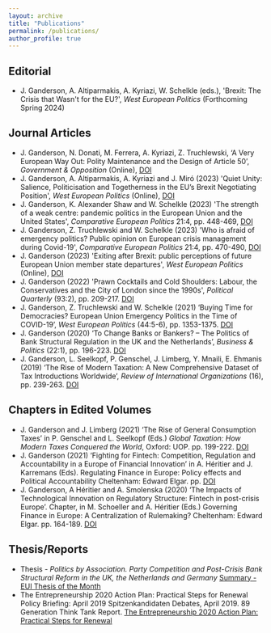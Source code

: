 ```yaml
---
layout: archive
title: "Publications"
permalink: /publications/
author_profile: true
---
```


## Editorial

* J. Ganderson, A. Altiparmakis, A. Kyriazi, W. Schelkle (eds.), 'Brexit: The Crisis that Wasn't for the EU?', _West European Politics_ (Forthcoming Spring 2024)

## Journal Articles

* J. Ganderson, N. Donati, M. Ferrera, A. Kyriazi, Z. Truchlewski, ‘A Very European Way Out: Polity Maintenance and the Design of Article 50’, _Government & Opposition_ (Online), [DOI](https://doi.org/10.1017/gov.2023.44 "Article 50")
* J. Ganderson, A. Altiparmakis, A. Kyriazi and J. Miró (2023) 'Quiet Unity: Salience, Politicisation and Togetherness in the EU’s Brexit Negotiating Position', _West European Politics_ (Online), [DOI](https://doi.org/10.1080/01402382.2023.2264717 "Quiet Unity")
* J. Ganderson, K. Alexander Shaw and W. Schelkle (2023) 'The strength of a weak centre: pandemic politics in the European Union and the United States', _Comparative European Politics_ 21:4, pp. 448-469, [DOI](https://doi.org/10.1057/s41295-023-00328-6 "Strength of a Weak Centre")
* J. Ganderson, Z. Truchlewski and W. Schelkle (2023) 'Who is afraid of emergency politics? Public opinion on European crisis management during Covid-19', _Comparative European Politics_ 21:4, pp. 470-490, [DOI](https://doi.org/10.1057/s41295-023-00329-5 "Who's Afraid of Emergency Politics?")
* J. Ganderson (2023) 'Exiting after Brexit: public perceptions of future European Union member state departures', _West European Politics_ (Online), [DOI](https://10.1080/01402382.2022.2164135 "Exiting after Brexit") 
* J. Ganderson (2022) 'Prawn Cocktails and Cold Shoulders: Labour, the Conservatives and the City of London since the 1990s', _Political Quarterly_ (93:2), pp. 209-217. [DOI](https://doi.org/10.1111/1467-923X.13137 "Prawn Cocktails and Cold Shoulders") 
* J. Ganderson, Z. Truchlewski and W. Schelkle (2021) ‘Buying Time for Democracies? European Union Emergency Politics in the Time of COVID-19’, _West European Politics_ (44:5-6), pp. 1353-1375. [DOI](https://doi.org/10.1080/01402382.2021.1916723 "Buying Time for Democracies?") 
* J. Ganderson (2020) ‘To Change Banks or Bankers? – The Politics of Bank Structural Regulation in the UK and the Netherlands’, _Business & Politics_ (22:1), pp. 196-223. [DOI](https://doi:10.1017/bap.2019.34 "To Change Banks or Bankers?")
* J. Ganderson, L. Seelkopf, P. Genschel, J. Limberg, Y. Mnaili, E. Ehmanis (2019) ‘The Rise of Modern Taxation: A New Comprehensive Dataset of Tax Introductions Worldwide’, _Review of International Organizations_ (16), pp. 239-263. [DOI](https://doi.org/10.1007/s11558-019-09359-9 "The Rise of Modern Taxation") 

## Chapters in Edited Volumes

* J. Ganderson and J. Limberg (2021) ‘The Rise of General Consumption Taxes’ in P. Genschel and L. Seelkopf (Eds.) _Global Taxation: How Modern Taxes Conquered the World_, Oxford: UOP. pp. 199-222. [DOI](https://doi.org/10.1093/oso/9780192897572.003.0009 "The Rise of General Consumption Taxes")
* J. Ganderson (2021) ‘Fighting for Fintech: Competition, Regulation and Accountability in a Europe of Financial Innovation’ in A. Héritier and J. Karremans (Eds). Regulating Finance in Europe: Policy effects and Political Accountability Cheltenham: Edward Elgar. pp.  [DOI](https://doi.org/10.4337/9781800379596.00013 "Fighting for Fintech")
* J. Ganderson, A Héritier and A. Smolenska (2020) ‘The Impacts of Technological Innovation on Regulatory Structure: Fintech in post-crisis Europe’. Chapter, in M. Schoeller and A. Héritier (Eds.) Governing Finance in Europe: A Centralization of Rulemaking? Cheltenham: Edward Elgar. pp. 164-189. [DOI](https://doi.org/10.4337/9781839101120.00017 "The Impacts of Technological Innovation on Regulatory Structure")

## Thesis/Reports

* Thesis - _Politics by Association. Party Competition and Post-Crisis Bank Structural Reform in the UK, the Netherlands and Germany_ [Summary - EUI Thesis of the Month](https://www.eui.eu/DepartmentsAndCentres/PoliticalAndSocialSciences/ResearchAndTeaching/Theses/Thesis-of-the-month-DETAILS#GandersonSummary "Thesis Summary")
* The Entrepreneurship 2020 Action Plan: Practical Steps for Renewal
Policy Briefing: April 2019 Spitzenkandidaten Debates, April 2019. 89 Generation Think Tank Report. [The Entrepreneurship 2020 Action Plan: Practical Steps for Renewal](https://89initiative.com/wp-content/uploads/2019/04/Start-ups-innovation-report.pdf "The Enrepreneurship 2020 Action Plan")
